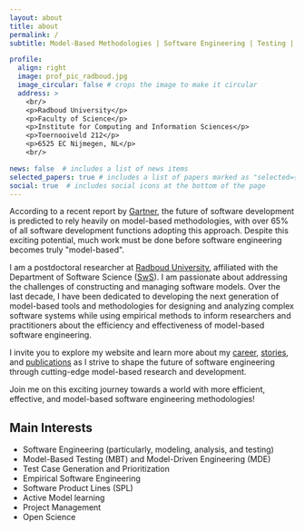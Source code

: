```yaml
---
layout: about
title: about
permalink: /
subtitle: Model-Based Methodologies | Software Engineering | Testing | Variability

profile:
  align: right
  image: prof_pic_radboud.jpg
  image_circular: false # crops the image to make it circular
  address: >
    <br/>
    <p>Radboud University</p>
    <p>Faculty of Science</p>
    <p>Institute for Computing and Information Sciences</p>
    <p>Toernooiveld 212</p>
    <p>6525 EC Nijmegen, NL</p>
    <br/>

news: false  # includes a list of news items
selected_papers: true # includes a list of papers marked as "selected={true}"
social: true  # includes social icons at the bottom of the page
---
```



According to a recent report by [Gartner](https://www.gartner.com/doc/reprints?id=1-27IIPKYV&ct=210923&st=sb), 
the future of software development is predicted to rely heavily on model-based methodologies, 
with over 65% of all software development functions adopting this approach. 
Despite this exciting potential, much work must be done before software engineering becomes truly "model-based".

I am a postdoctoral researcher at [Radboud University](https://www.ru.nl/english/people/nascimento-damasceno-c/), 
affiliated with the Department of Software Science ([SwS]([SwS](https://mbsd.cs.ru.nl/))). 
I am passionate about addressing the challenges of constructing and managing software models. 
Over the last decade, I have been dedicated to developing the next generation of model-based tools and methodologies for designing and analyzing complex software systems 
while using empirical methods to inform researchers and practitioners about the efficiency and effectiveness of model-based software engineering.

I invite you to explore my website and learn more about my
[career](https://damascenodiego.github.io/cv/),
[stories](https://damascenodiego.github.io/blog/), and
[publications](https://damascenodiego.github.io/publications/)
as I strive to shape the future of software engineering through cutting-edge model-based research and development. 

Join me on this exciting journey towards a world with more efficient, effective, and model-based software engineering methodologies!

Main Interests
------

- Software Engineering (particularly, modeling, analysis, and testing)
- Model-Based Testing (MBT) and Model-Driven Engineering (MDE)
- Test Case Generation and Prioritization
- Empirical Software Engineering
- Software Product Lines (SPL)
- Active Model learning
- Project Management
- Open Science

<br/>


[comment]: <> (Write your biography here. Tell the world about yourself. Link to your favorite [subreddit]&#40;http://reddit.com&#41;{:target="\_blank"}. You can put a picture in, too. The code is already in, just name your picture `prof_pic.jpg` and put it in the `img/` folder.)

[comment]: <> (Put your address / P.O. box / other info right below your picture. You can also disable any these elements by editing `profile` property of the YAML header of your `_pages/about.md`. Edit `_bibliography/papers.bib` and Jekyll will render your [publications page]&#40;/al-folio/publications/&#41; automatically.)

[comment]: <> (Link to your social media connections, too. This theme is set up to use [Font Awesome icons]&#40;http://fortawesome.github.io/Font-Awesome/&#41;{:target="\_blank"} and [Academicons]&#40;https://jpswalsh.github.io/academicons/&#41;{:target="\_blank"}, like the ones below. Add your Facebook, Twitter, LinkedIn, Google Scholar, or just disable all of them.)
